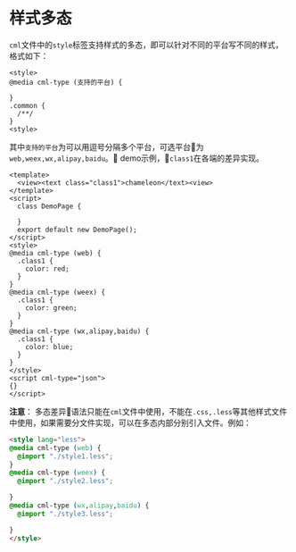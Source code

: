 # 样式多态
`cml`文件中的`style`标签支持样式的多态，即可以针对不同的平台写不同的样式，格式如下：
```
<style>
@media cml-type (支持的平台) {

}
.common {
  /**/
}
<style>
```
其中`支持的平台`为可以用逗号分隔多个平台，可选平台为`web,weex,wx,alipay,baidu`。
demo示例，`class1`在各端的差异实现。
```
<template>
  <view><text class="class1">chameleon</text><view>
</template>
<script>
  class DemoPage {

  }
  export default new DemoPage();
</script>
<style>
@media cml-type (web) {
  .class1 {
    color: red;
  }
}
@media cml-type (weex) {
  .class1 {
    color: green;
  }
}
@media cml-type (wx,alipay,baidu) {
  .class1 {
    color: blue;
  }
}
</style>
<script cml-type="json">
{}
</script>
```

**注意**： 多态差异语法只能在`cml`文件中使用，不能在`.css,.less`等其他样式文件中使用，如果需要分文件实现，可以在多态内部分别引入文件。例如：
```html
<style lang="less">
@media cml-type (web) {
  @import "./style1.less";
}
@media cml-type (weex) {
  @import "./style2.less";

}
@media cml-type (wx,alipay,baidu) {
  @import "./style3.less";

}
</style>
```
